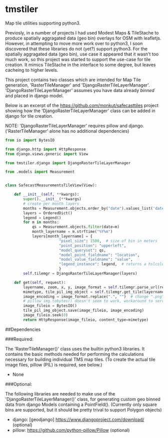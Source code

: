 tmstiler
========

Map tile utilities supporting python3.

Previosly, in a number of projects I had used Modest Maps & TileStache to produce spatially aggragated data (geo bin) overlays for OSM with leafletjs.
However, in attempting to move more work over to python3, I soon discovered that these libraries do not (yet?) support python3.  For the spatially aggragated data (geo bin),
use case it appeared that it wasn't too much work, so this project was started to support the use-case for tile creation.  It mimics TileStache in the interface to some degree, but leaves cacheing to higher levels.

This project contains two classes which are intended for Map Tile generation, 'RasterTileManager' and 'DjangoRasterTileLayerManager'.
'DjangoRasterTileLayerManager' assumes you have data already *binned* and placed in django model.



Below is an excerpt of the https://github.com/monkut/safecasttiles project showing how the 'DjangoRasterTileLayerManager' class can be added in django for tile creation.

NOTE:  'DjangoRasterTileLayerManager' requires pillow and django.  ('RasterTileManager' alone has no additional dependencies)


```python
from io import BytesIO

from django.http import HttpResponse
from django.views.generic import View

from tmstiler.django import DjangoRasterTileLayerManager

from .models import Measurement


class SafecastMeasurementsTileView(View):

    def __init__(self, **kwargs):
        super().__init__(**kwargs)
        # create per month layers
        months = Measurement.objects.order_by("date").values_list('date', flat=True).distinct()
        layers = OrderedDict()
        legend = Legend()
        for m in months:
            qs = Measurement.objects.filter(date=m)
            month_layername = m.strftime("%Y%m")
            layers[month_layername] = {
                        "pixel_size": 1500,  # size of bin in meters
                        "point_position": "upperleft",
                        "model_queryset": qs,
                        "model_point_fieldname": "location",
                        "model_value_fieldname": "value",
                        "legend_instance": legend,  # returns a hslcolor_str
                        }
        self.tilemgr = DjangoRasterTileLayerManager(layers)

    def get(self, request):
        layername, zoom, x, y, image_format = self.tilemgr.parse_url(request.path)
        mimetype, tile_pil_img_object = self.tilemgr.get_tile(layername, zoom, x, y)
        image_encoding = image_format.replace(".", "")  # change ".png" to just "png"
        # pillow img.tobytes() doesn't seem to work, workaround to serve raw bytes via BytesIO()
        image_fileio = BytesIO()  
        tile_pil_img_object.save(image_fileio, image_encoding)
        image_fileio.seek(0)
        return HttpResponse(image_fileio, content_type=mimetype)
```

##Dependencies

###Required:

The 'RasterTileManager()' class uses the builtin python3 libraries.  It contains the basic methods needed for performing the calculations necessary for building individual TMS map tiles.  (To create the actual tile image files, pillow (PIL) is required, see below.)

- None

###Optional:

The following libraries are needed to make use of the 'DjangoRasterTileLayerManager()' class, for generating custom geo binned data from django Models containing a PointField(). (Currently only square bins are supported, but it should be pretty trival to support Polygon objects)

- django: [geodjango] https://www.djangoproject.com/download/ (optional)
- pillow: https://github.com/python-pillow/Pillow (optional)

